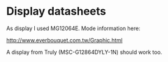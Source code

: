 # Display datasheets

As display I used MG12064E. Mode information here:

http://www.everbouquet.com.tw/Graphic.html 

A display from Truly (MSC-G12864DYLY-1N) should work too.